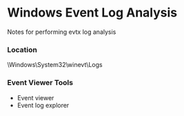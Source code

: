 # Windows Event Log Analysis
Notes for performing evtx log analysis

### Location
\Windows\System32\winevt\Logs

### Event Viewer Tools
- Event viewer
- Event log explorer

